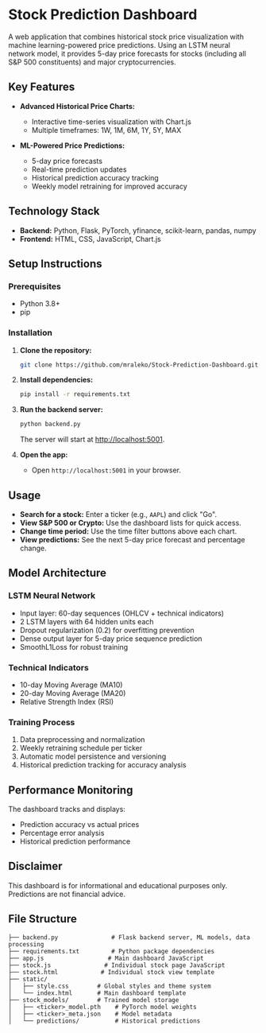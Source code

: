 # Stock Prediction Dashboard

A web application that combines historical stock price visualization with machine learning-powered price predictions. Using an LSTM neural network model, it provides 5-day price forecasts for stocks (including all S&P 500 constituents) and major cryptocurrencies.

## Key Features

- **Advanced Historical Price Charts:** 
  - Interactive time-series visualization with Chart.js
  - Multiple timeframes: 1W, 1M, 6M, 1Y, 5Y, MAX

- **ML-Powered Price Predictions:**
  - 5-day price forecasts
  - Real-time prediction updates
  - Historical prediction accuracy tracking
  - Weekly model retraining for improved accuracy

## Technology Stack

- **Backend:** Python, Flask, PyTorch, yfinance, scikit-learn, pandas, numpy
- **Frontend:** HTML, CSS, JavaScript, Chart.js

## Setup Instructions

### Prerequisites

- Python 3.8+
- pip

### Installation

1. **Clone the repository:**
    ```bash
    git clone https://github.com/mraleko/Stock-Prediction-Dashboard.git
    ```

2. **Install dependencies:**
    ```bash
    pip install -r requirements.txt
    ```

3. **Run the backend server:**
    ```bash
    python backend.py
    ```
    The server will start at [http://localhost:5001](http://localhost:5001).

4. **Open the app:**
    - Open `http://localhost:5001` in your browser.

## Usage

- **Search for a stock:** Enter a ticker (e.g., `AAPL`) and click "Go".
- **View S&P 500 or Crypto:** Use the dashboard lists for quick access.
- **Change time period:** Use the time filter buttons above each chart.
- **View predictions:** See the next 5-day price forecast and percentage change.

## Model Architecture

### LSTM Neural Network
- Input layer: 60-day sequences (OHLCV + technical indicators)
- 2 LSTM layers with 64 hidden units each
- Dropout regularization (0.2) for overfitting prevention
- Dense output layer for 5-day price sequence prediction
- SmoothL1Loss for robust training

### Technical Indicators
- 10-day Moving Average (MA10)
- 20-day Moving Average (MA20)
- Relative Strength Index (RSI)

### Training Process
1. Data preprocessing and normalization
2. Weekly retraining schedule per ticker
3. Automatic model persistence and versioning
4. Historical prediction tracking for accuracy analysis

## Performance Monitoring

The dashboard tracks and displays:
- Prediction accuracy vs actual prices
- Percentage error analysis
- Historical prediction performance

## Disclaimer

This dashboard is for informational and educational purposes only. Predictions are not financial advice.

## File Structure

```
├── backend.py               # Flask backend server, ML models, data processing
├── requirements.txt         # Python package dependencies
├── app.js                  # Main dashboard JavaScript
├── stock.js               # Individual stock page JavaScript
├── stock.html            # Individual stock view template
├── static/
│   ├── style.css        # Global styles and theme system
│   └── index.html       # Main dashboard template
├── stock_models/        # Trained model storage
│   ├── <ticker>_model.pth    # PyTorch model weights
│   ├── <ticker>_meta.json    # Model metadata
│   └── predictions/          # Historical predictions
```
